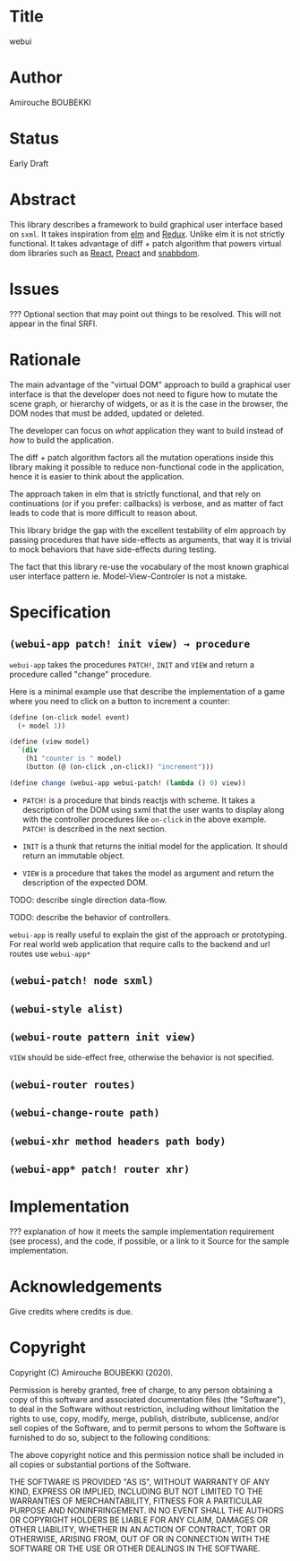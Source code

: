 # Title

webui

# Author

Amirouche BOUBEKKI

# Status

Early Draft

# Abstract

This library describes a framework to build graphical user interface
based on `sxml`.  It takes inspiration from
[elm](https://elm-lang.org/) and [Redux](https://redux.js.org/).
Unlike elm it is not strictly functional.  It takes advantage of
diff + patch algorithm that powers virtual dom libraries such as
[React](https://reactjs.org/), [Preact](https://preactjs.com/) and
[snabbdom](https://github.com/snabbdom/snabbdom/).

# Issues

??? Optional section that may point out things to be resolved. This
will not appear in the final SRFI.

# Rationale

The main advantage of the "virtual DOM" approach to build a graphical
user interface is that the developer does not need to figure how to
mutate the scene graph, or hierarchy of widgets, or as it is the case
in the browser, the DOM nodes that must be added, updated or deleted.

The developer can focus on *what* application they want to build
instead of *how* to build the application.

The diff + patch algorithm factors all the mutation operations inside
this library making it possible to reduce non-functional code in the
application, hence it is easier to think about the application.

The approach taken in elm that is strictly functional, and that rely
on continuations (or if you prefer: callbacks) is verbose, and as
matter of fact leads to code that is more difficult to reason about.

This library bridge the gap with the excellent testability of elm
approach by passing procedures that have side-effects as arguments,
that way it is trivial to mock behaviors that have side-effects during
testing.

The fact that this library re-use the vocabulary of the most known
graphical user interface pattern ie. Model-View-Controler is not a
mistake.

# Specification

## `(webui-app patch! init view) → procedure`

`webui-app` takes the procedures `PATCH!`, `INIT` and `VIEW` and
return a procedure called "change" procedure.

Here is a minimal example use that describe the implementation of a
game where you need to click on a button to increment a counter:

```scheme
(define (on-click model event)
  (+ model 1))

(define (view model)
  `(div
    (h1 "counter is " model)
    (button (@ (on-click ,on-click)) "increment")))

(define change (webui-app webui-patch! (lambda () 0) view))
```

- `PATCH!` is a procedure that binds reactjs with scheme. It takes a
  description of the DOM using sxml that the user wants to display
  along with the controller procedures like `on-click` in the above
  example. `PATCH!` is described in the next section.
  
- `INIT` is a thunk that returns the initial model for the application.
  It should return an immutable object.
  
- `VIEW` is a procedure that takes the model as argument and return
  the description of the expected DOM.

TODO: describe single direction data-flow.

TODO: describe the behavior of controllers.

`webui-app` is really useful to explain the gist of the approach or
prototyping.  For real world web application that require calls to the
backend and url routes use `webui-app*`

## `(webui-patch! node sxml)`

## `(webui-style alist)`

## `(webui-route pattern init view)`

`VIEW` should be side-effect free, otherwise the behavior is not
specified.

## `(webui-router routes)`

## `(webui-change-route path)`

## `(webui-xhr method headers path body)`

## `(webui-app* patch! router xhr)`

# Implementation

??? explanation of how it meets the sample implementation requirement
(see process), and the code, if possible, or a link to it Source for
the sample implementation.

# Acknowledgements

Give credits where credits is due.

# Copyright

Copyright (C) Amirouche BOUBEKKI (2020).

Permission is hereby granted, free of charge, to any person obtaining
a copy of this software and associated documentation files (the
"Software"), to deal in the Software without restriction, including
without limitation the rights to use, copy, modify, merge, publish,
distribute, sublicense, and/or sell copies of the Software, and to
permit persons to whom the Software is furnished to do so, subject to
the following conditions:

The above copyright notice and this permission notice shall be
included in all copies or substantial portions of the Software.

THE SOFTWARE IS PROVIDED "AS IS", WITHOUT WARRANTY OF ANY KIND,
EXPRESS OR IMPLIED, INCLUDING BUT NOT LIMITED TO THE WARRANTIES OF
MERCHANTABILITY, FITNESS FOR A PARTICULAR PURPOSE AND
NONINFRINGEMENT. IN NO EVENT SHALL THE AUTHORS OR COPYRIGHT HOLDERS BE
LIABLE FOR ANY CLAIM, DAMAGES OR OTHER LIABILITY, WHETHER IN AN ACTION
OF CONTRACT, TORT OR OTHERWISE, ARISING FROM, OUT OF OR IN CONNECTION
WITH THE SOFTWARE OR THE USE OR OTHER DEALINGS IN THE SOFTWARE.
